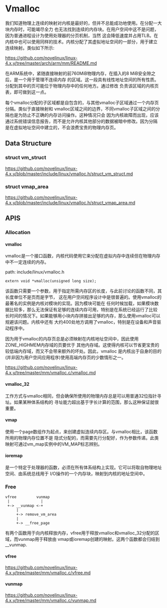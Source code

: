 Vmalloc
========================================

我们知道物理上连续的映射对内核是最好的，但并不总能成功地使用。在分配一大块内存时，可能竭尽全力
也无法找到连续的内存块。在用户空间中这不是问题，因为普通进程设计为使用处理器的分页机制，当然
这会降低速度并占用TLB。在内核中也可以使用同样的技术。内核分配了其虚拟地址空间的一部分，用于建立
连续映射。类似如下所示:

https://github.com/novelinux/linux-4.x.y/tree/master/arch/arm/mm/README.md

在ARM系统中，紧随直接映射的前760MiB物理内存，在插入的8 MiB安全隙之后，是一个用于管理不连续内存
的区域。这一段具有线性地址空间的所有性质。分配到其中的页可能位于物理内存中的任何地方。通过修改
负责该区域的内核页表，即可做到这一点。

每个vmalloc分配的子区域都是自包含的，与其他vmalloc子区域通过一个内存页分隔。类似于直接映射和
vmalloc区域之间的边界，不同vmalloc子区域之间的分隔也是为防止不正确的内存访问操作。这种情况只会
因为内核故障而出现，应该通过系统错误信息报告，而不是允许内核其他部分的数据被暗中修改。因为分隔
是在虚拟地址空间中建立的，不会浪费宝贵的物理内存页。

Data Structure
----------------------------------------

### struct vm_struct

https://github.com/novelinux/linux-4.x.y/blob/master/include/linux/vmalloc.h/struct_vm_struct.md

### struct vmap_area

https://github.com/novelinux/linux-4.x.y/blob/master/include/linux/vmalloc.h/struct_vmap_area.md

APIS
----------------------------------------

### Allocation

#### vmalloc

vmalloc是一个接口函数，内核代码使用它来分配在虚拟内存中连续但在物理内存中不一定连续的内存。

path: include/linux/vmalloc.h
```
extern void *vmalloc(unsigned long size);
```

该函数只需要一个参数，用于指定所需内存区的长度，与此前讨论的函数不同，其长度单位不是页而是字节，
这在用户空间程序设计中是很普遍的。使用vmalloc的最著名的实例是内核对模块的实现。因为模块可能在
任何时候加载，如果模块数据比较多，那么无法保证有足够的连续内存可用，特别是在系统已经运行了比较
长时间的情况下。如果能够用小块内存拼接出足够的内存，那么使用vmalloc可以规避该问题。内核中还有
大约400处地方调用了vmalloc，特别是在设备和声音驱动程序中。

因为用于vmalloc的内存页总是必须映射在内核地址空间中，因此使用ZONE_HIGHMEM内存域的页要优于
其他内存域。这使得内核可以节省更宝贵的较低端内存域，而又不会带来额外的坏处。因此，vmalloc
是内核出于自身的目的(并非因为用户空间应用程序)使用高端内存页的少数情形之一。

https://github.com/novelinux/linux-4.x.y/tree/master/mm/vmalloc.c/vmalloc.md

#### vmalloc_32

工作方式与vmalloc相同，但会确保所使用的物理内存总是可以用普通32位指针寻址。如果某种体系结构的
寻址能力超出基于字长计算的范围，那么这种保证就很重要。

#### vmap

使用一个page数组作为起点，来创建虚拟连续内存区。与vmalloc相比，该函数所用的物理内存位置不是
隐式分配的，而需要先行分配好，作为参数传递。此类映射可通过vm_map实例中的VM_MAP标志辨别。

#### ioremap

是一个特定于处理器的函数，必须在所有体系结构上实现。它可以将取自物理地址空间、由系统总线用于
I/O操作的一个内存块，映射到内核的地址空间中。

### Free

```
vfree         vunmap
 |              |
 +-> __vunmap <-+
     |
     +-> remove_vm_area
     |
     +-> __free_page
```

有两个函数用于向内核释放内存，vfree用于释放vmalloc和vmalloc_32分配的区域，而vunmap用于释放由
vmap或ioremap创建的映射。这两个函数都会归结到__vunmap.

#### vfree

https://github.com/novelinux/linux-4.x.y/tree/master/mm/vmalloc.c/vfree.md

#### vunmap

https://github.com/novelinux/linux-4.x.y/tree/master/mm/vmalloc.c/vunmap.md
